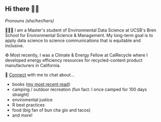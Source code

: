 ## Hi there 👋🏽

*Pronouns (she/her/hers)*

👩🏽‍💻 I am a Master's student of Environmental Data Science at UCSB's Bren School for Environmental Science & Management. My long-term goal is to apply data science to science communications that is equitable and inclusive. 

♻️ Most recently, I was a Climate & Energy Fellow at CalRecycle where I developed energy efficiency resources for recycled-content product manufacturers in California. 

🤝 <a href="https://www.linkedin.com/in/halinadolinh/">Connect</a> with me to chat about...
- books (<a href="https://www.goodreads.com/user/show/27861467-halina-do-linh">my most recent read</a>)
- camping / outdoor recreation (fun fact: I once camped for 100 days straight)
- enviromental justice 
- R best practices
- food (big fan of bun cha gio and tacos)
- and more!

